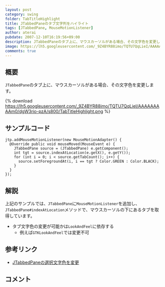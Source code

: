 ```yaml
---
layout: post
category: swing
folder: TabTitleHighlight
title: JTabbedPaneのタブ文字列をハイライト
tags: [JTabbedPane, MouseMotionListener]
author: aterai
pubdate: 2007-12-10T16:19:56+09:00
description: JTabbedPaneのタブ上に、マウスカーソルがある場合、その文字色を変更します。
image: https://lh5.googleusercontent.com/_9Z4BYR88imo/TQTU7QqLieI/AAAAAAAAAm0/dgW3rio-pzA/s800/TabTitleHighlight.png
comments: true
---
```

## 概要
`JTabbedPane`のタブ上に、マウスカーソルがある場合、その文字色を変更します。

{% download https://lh5.googleusercontent.com/_9Z4BYR88imo/TQTU7QqLieI/AAAAAAAAAm0/dgW3rio-pzA/s800/TabTitleHighlight.png %}

## サンプルコード
<pre class="prettyprint"><code>jtp.addMouseMotionListener(new MouseMotionAdapter() {
  @Override public void mouseMoved(MouseEvent e) {
    JTabbedPane source = (JTabbedPane) e.getComponent();
    int tgt = source.indexAtLocation(e.getX(), e.getY());
    for (int i = 0; i &lt; source.getTabCount(); i++) {
      source.setForegroundAt(i, i == tgt ? Color.GREEN : Color.BLACK);
    }
  }
});
</code></pre>

## 解説
上記のサンプルでは、`JTabbedPane`に`MouseMotionListener`を追加し、`JTabbedPane#indexAtLocation`メソッドで、マウスカーソルの下にあるタブを取得しています。

- タブ文字色の変更が可能かは`LookAndFeel`に依存する
    - 例えば`GTKLookAndFeel`では変更不可

<!-- dummy comment line for breaking list -->

## 参考リンク
- [JTabbedPaneの選択文字色を変更](https://ateraimemo.com/Swing/ColorTab.html)

<!-- dummy comment line for breaking list -->

## コメント
